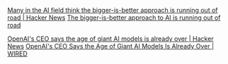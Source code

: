 
[Many in the AI field think the bigger-is-better approach is running out of road | Hacker News](https://news.ycombinator.com/item?id=36462282)
[The bigger-is-better approach to AI is running out of road](https://www.economist.com/science-and-technology/2023/06/21/the-bigger-is-better-approach-to-ai-is-running-out-of-road)

[OpenAI's CEO says the age of giant AI models is already over | Hacker News](https://news.ycombinator.com/item?id=35603756)
[OpenAI's CEO Says the Age of Giant AI Models Is Already Over | WIRED](https://www.wired.com/story/openai-ceo-sam-altman-the-age-of-giant-ai-models-is-already-over/)
